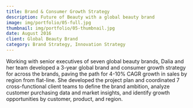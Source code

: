 ```yaml
---
title: Brand & Consumer Growth Strategy
description: Future of Beauty with a global beauty brand
image: img/portfolio/05-full.jpg
thumbnail: img/portfolio/05-thumbnail.jpg
date: August 2016
client: Global Beauty Brand
category: Brand Strategy, Innovation Strategy
---
```


Working with senior executives of seven global beauty brands, Dalia and her team developed a 3-year global brand and consumer growth strategy for across the brands, paving the path for 4-10% CAGR growth in sales by region from flat-line. She developed the project plan and coordinated 7 cross-functional client teams to define the brand ambition, analyze customer purchasing data and market insights, and identify growth opportunities by customer, product, and region. 

